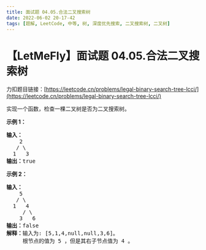 ```yaml
---
title: 面试题 04.05.合法二叉搜索树
date: 2022-06-02 20-17-42
tags: [题解, LeetCode, 中等, 树, 深度优先搜索, 二叉搜索树, 二叉树]
---
```


# 【LetMeFly】面试题 04.05.合法二叉搜索树

力扣题目链接：[https://leetcode.cn/problems/legal-binary-search-tree-lcci/](https://leetcode.cn/problems/legal-binary-search-tree-lcci/)

<p>实现一个函数，检查一棵二叉树是否为二叉搜索树。</p>
<strong>示例 1：</strong>

<pre>
<strong>输入：</strong>
    2
   / \
  1   3
<strong>输出：</strong>true
</pre>
<strong>示例 2：</strong>

<pre>
<strong>输入：</strong>
    5
   / \
  1   4
&nbsp;    / \
&nbsp;   3   6
<strong>输出：</strong>false
<strong>解释：</strong>输入为: [5,1,4,null,null,3,6]。
&nbsp;    根节点的值为 5 ，但是其右子节点值为 4 。</pre>


    